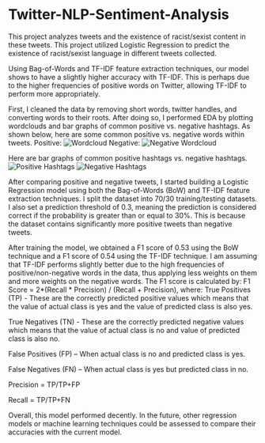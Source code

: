 # Twitter-NLP-Sentiment-Analysis

This project analyzes tweets and the existence of racist/sexist content in these tweets. This project utilized Logistic Regression to predict the existence of racist/sexist language in different tweets collected. 

Using Bag-of-Words and TF-IDF feature extraction techniques, our model shows to have a slightly higher accuracy with TF-IDF. This is perhaps due to the higher frequencies of positive words on Twitter, allowing TF-IDF to perform more appropriately. 

First, I cleaned the data by removing short words, twitter handles, and converting words to their roots. After doing so, I performed EDA by plotting wordclouds and bar graphs of common positive vs. negative hashtags. 
As shown below, here are some common positive vs. negative words within tweets. 
Positive:
![Wordcloud](https://github.com/user-attachments/assets/03eeae7b-90b3-40b6-b0d4-b2243e245995)
Negative:
![Negative Wordcloud](https://github.com/user-attachments/assets/f4ad74f5-2679-4ae7-a9b8-531d0b79e47c)

Here are bar graphs of common positive hashtags vs. negative hashtags.
![Positive Hashtags](https://github.com/user-attachments/assets/1bbbb6a1-1436-4be9-b22b-5c9cd8cddee6)
![Negative Hashtags](https://github.com/user-attachments/assets/f1b8fa2d-3c2e-4ab2-8ebb-203818420ff4)

After comparing positive and negative tweets, I started building a Logistic Regression model using both the Bag-of-Words (BoW) and TF-IDF feature extraction techniques. I split the dataset into 70/30 training/testing datasets. I also set a prediction threshold of 0.3, meaning the prediction is considered correct if the probability is greater than or equal to 30%. This is because the dataset contains significantly more positive tweets than negative tweets. 

After training the model, we obtained a F1 score of 0.53 using the BoW technique and a F1 score of 0.54 using the TF-IDF technique. I am assuming that TF-IDF performs slightly better due to the high frequencies of positive/non-negative words in the data, thus applying less weights on them and more weights on the negative words.
The F1 score is calculated by: F1 Score = 2*(Recall * Precision) / (Recall + Precision), where:
True Positives (TP) - These are the correctly predicted positive values which means that the value of actual class is yes and the value of predicted class is also yes.

True Negatives (TN) - These are the correctly predicted negative values which means that the value of actual class is no and value of predicted class is also no.

False Positives (FP) – When actual class is no and predicted class is yes.

False Negatives (FN) – When actual class is yes but predicted class in no.

Precision = TP/TP+FP

Recall = TP/TP+FN

Overall, this model performed decently. In the future, other regression models or machine learning techniques could be assessed to compare their accuracies with the current model. 
